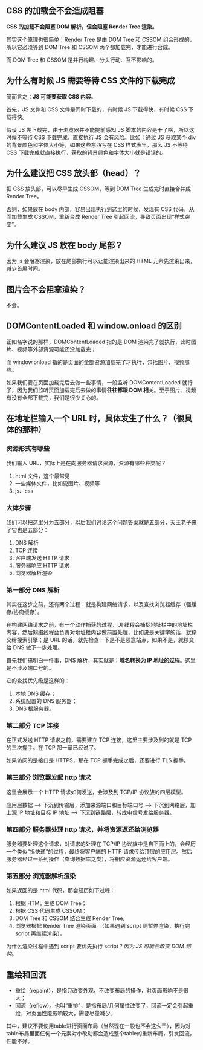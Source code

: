 ## CSS 的加载会不会造成阻塞

**CSS 的加载不会阻塞 DOM 解析，但会阻塞 Render Tree 渲染。**

其实这个原理也很简单：Render Tree 是由 DOM Tree 和 CSSOM 组合形成的，所以它必须等到 DOM Tree 和 CSSOM 两个都加载完，才能进行合成。

而 DOM Tree 和 CSSOM 是并行构建、分头行动、互不影响的。

## 为什么有时候 JS 需要等待 CSS 文件的下载完成

简而言之：**JS 可能要获取 CSS 内容**。

首先，JS 文件和 CSS 文件是同时下载的，有时候 JS 下载得快，有时候 CSS 下载得快。

假设 JS 先下载完，由于浏览器并不能提前感知 JS 脚本的内容是干了啥，所以这时候不等待 CSS 下载完成，直接执行 JS 会有风险。比如：通过 JS 获取某个 div 的背景颜色和字体大小等，如果这些东西写在 CSS 样式表里，那么 JS 不等待 CSS 下载完成就直接执行，获取的背景颜色和字体大小就是错误的。

## 为什么建议把 CSS 放头部（head）？

把 CSS 放头部，可以尽早生成 CSSOM，等到 DOM Tree 生成完时直接合并成 Render Tree。

否则，如果放在 body 内部，容易出现执行到这里的时候，发现有 CSS 代码，从而加载生成 CSSOM，重新合成 Render Tree 引起回流，导致页面出现“样式突变”。

## 为什么建议 JS 放在 body 尾部？

因为 js 会阻塞渲染，放在尾部执行可以让能渲染出来的 HTML 元素先渲染出来，减少首屏时间。

## 图片会不会阻塞渲染？

不会。

## DOMContentLoaded 和 window.onload 的区别

正如名字说的那样，DOMContentLoaded 指的是 DOM 渲染完了就执行，此时图片、视频等外部资源可能还没加载完；

而 window.onload 指的是页面的全部资源加载完了才执行，包括图片、视频那些。

如果我们要在页面加载完后去做一些事情，一般监听 DOMContentLoaded 就行了，因为我们监听页面加载完后去做的事情**往往都跟 DOM 相**关。至于图片、视频有没有全部下载完，我们是很少关心的。

## 在地址栏输入一个 URL 时，具体发生了什么？（很具体的那种）

### 资源形式有哪些

我们输入 URL，实际上是在向服务器请求资源，资源有哪些种类呢？

1. html 文件，这个最常见
2. 一些媒体文件，比如说图片、视频等
3. js、css

### 大体步骤

我们可以把这里分为五部分，以后我们讨论这个问题答案就是五部分，天王老子来了它也是五部分：

1. DNS 解析
2. TCP 连接
3. 客户端发送 HTTP 请求
4. 服务器响应 HTTP 请求
5. 浏览器解析渲染

### 第一部分 DNS 解析

其实在这步之前，还有两个过程：就是构建网络请求，以及查找浏览器缓存（强缓存/协商缓存）。

在构建网络请求之前，有一个动作捕获的过程，UI 线程会捕捉地址栏中的地址栏内容，然后网络线程会负责对地址栏内容做前置处理，比如说是关键字的话，就移交给搜索引擎；是 URL 的话，就先检查一下是不是恶意站点，如果不是，就移交给 DNS 做下一步处理。

首先我们搞明白一件事，DNS 解析，其实就是：**域名转换为 IP 地址的过程**。这里是不涉及端口号的。

它的查找优先级是这样的：

1. 本地 DNS 缓存；
2. 系统配置的 DNS 服务器；
3. DNS 根服务器。

### 第二部分 TCP 连接

在正式发送 HTTP 请求之前，需要建立 TCP 连接，这里主要涉及到的就是 TCP 的三次握手。在 TCP 那一章已经说了。

如果访问的是接口是 HTTPS，那在 TCP 握手完成之后，还要进行 TLS 握手。

### 第三部分 浏览器发起 http 请求

这里会展示一个 HTTP 请求如何发送，会涉及到 TCP/IP 协议族的四层模型。

应用层数据 --> 下沉到传输层，添加来源端口和目标端口号 --> 下沉到网络层，加上源 IP 地址和目标 IP 地址 --> 下沉到链路层，转成电信号发给服务器。

### 第四部分 服务器处理 http 请求，并将资源返还给浏览器

服务器要处理这个请求，对请求的处理在 TCP/IP 协议族中是自下而上的，会经历一个类似“拆快递”的过程，最终将客户端的 HTTP 请求传给顶层的应用层。然后服务器经过一系列操作（查询数据库之类），将相应资源返还给客户端。

### 第五部分 浏览器解析渲染

如果返回的是 html 代码，那会经历如下过程：

1. 根据 HTML 生成 DOM Tree；
2. 根据 CSS 代码生成 CSSOM；
3. DOM Tree 和 CSSOM 结合生成 Render Tree;
4. 浏览器根据 Render Tree 渲染页面。（如果遇到 script 则暂停渲染，执行完 script 再继续渲染）。

为什么渲染过程中遇到 script 要优先执行 script？_因为 JS 可能会改变 DOM 结构_。

## 重绘和回流

- 重绘（repaint），是指只改变外观，不改变布局的操作，对页面影响不是很大；
- 回流（reflow），也叫“重排”，是指布局/几何属性改变了，回流一定会引起重绘，对页面性能影响较大，需要尽量减少。

其中，建议不要使用table进行页面布局（当然现在一般也不会这么干），因为对table布局里面任何一个元素对小改动都会造成整个table的重新布局，引发回流，性能不好。
